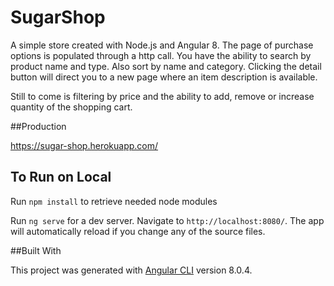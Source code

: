 # SugarShop
A simple store created with Node.js and Angular 8. 
The page of purchase options is populated through a http call. You have the ability to search by product name and type. Also sort by name and category. Clicking the detail button will direct you to a new page where an item description is available.

Still to come is filtering by price and the ability to add, remove or increase quantity of the shopping cart.

##Production

https://sugar-shop.herokuapp.com/

## To Run on Local

Run `npm install` to retrieve needed node modules

Run `ng serve` for a dev server. Navigate to `http://localhost:8080/`. The app will automatically reload if you change any of the source files.

##Built With

This project was generated with [Angular CLI](https://github.com/angular/angular-cli) version 8.0.4.
